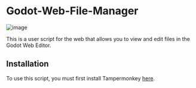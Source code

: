 # Godot-Web-File-Manager
![image](https://user-images.githubusercontent.com/34734122/134606289-850bccd2-c538-4145-851c-07f629b4eb84.png)

This is a user script for the web that allows you to view and edit files in the Godot Web Editor.
## Installation
To use this script, you must first install Tampermonkey [here](https://www.tampermonkey.net/).
